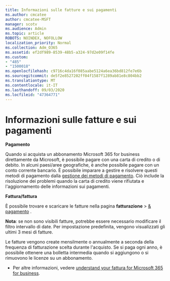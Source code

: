 ```yaml
---
title: Informazioni sulle fatture e sui pagamenti
ms.author: cmcatee
author: cmcatee-MSFT
manager: scotv
ms.audience: Admin
ms.topic: article
ROBOTS: NOINDEX, NOFOLLOW
localization_priority: Normal
ms.collection: Adm_O365
ms.assetid: ef2df989-8539-48b5-a324-97d2e09f14fe
ms.custom:
- "485"
- "1500018"
ms.openlocfilehash: c9716c4da16f085aabe5124a6ea36bd812fe7e6b
ms.sourcegitcommit: de5f2e8527202ff04f1587f1289ab81e8c804bb2
ms.translationtype: MT
ms.contentlocale: it-IT
ms.lasthandoff: 09/03/2020
ms.locfileid: "47364771"
---
```

# <a name="invoice-and-payment-information"></a>Informazioni sulle fatture e sui pagamenti

**Pagamento**

Quando si acquista un abbonamento Microsoft 365 for business direttamente da Microsoft, è possibile pagare con una carta di credito o di debito.  In alcuni paesi/aree geografiche, è anche possibile pagare con un conto corrente bancario.  È possibile imparare a gestire e risolvere questi metodi di pagamento dalla [gestione dei metodi di pagamento](https://docs.microsoft.com/microsoft-365/commerce/billing-and-payments/manage-payment-methods). Ciò include la risoluzione dei problemi quando la carta di credito viene rifiutata e l'aggiornamento delle informazioni sui pagamenti.

**Fattura/fattura**

È possibile trovare e scaricare le fatture nella pagina **fatturazione**  >  [& pagamento](https://go.microsoft.com/fwlink/p/?linkid=848039) .  

**Nota**: se non sono visibili fatture, potrebbe essere necessario modificare il filtro intervallo di date.  Per impostazione predefinita, vengono visualizzati gli ultimi 3 mesi di fatture.

Le fatture vengono create mensilmente o annualmente a seconda della frequenza di fatturazione scelta durante l'acquisto.  Se si paga ogni anno, è possibile ottenere una bolletta intermedia quando si aggiungono o si rimuovono le licenze su un abbonamento.

- Per altre informazioni, vedere [understand your fattura for Microsoft 365 for business](https://docs.microsoft.com/microsoft-365/commerce/billing-and-payments/understand-your-invoice2).